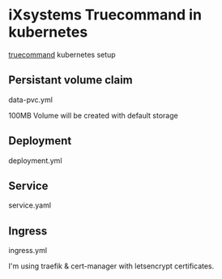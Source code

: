 # iXsystems Truecommand in kubernetes

[truecommand](https://hub.docker.com/r/ixsystems/truecommand) kubernetes setup

## Persistant volume claim

data-pvc.yml

100MB Volume will be created with default storage

## Deployment

deployment.yml

## Service

service.yaml

## Ingress

ingress.yml

I'm using traefik & cert-manager with letsencrypt certificates.
